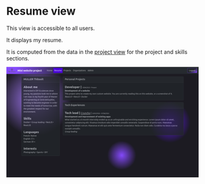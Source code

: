 # Resume view

This view is accessible to all users.

It displays my resume.

It is computed from the data in the [project view](../project#readme) for the project and skills sections.

![Resume view](/documents/ResumeView.png)
